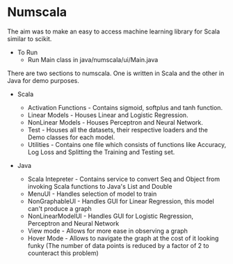 # Numscala
The aim was to make an easy to access machine learning library for Scala similar to scikit.

- To Run
  - Run Main class in java/numscala/ui/Main.java
  
There are two sections to numscala. One is written in Scala and the other in Java for demo purposes.

- Scala
  - Activation Functions - Contains sigmoid, softplus and tanh function.
  - Linear Models - Houses Linear and Logistic Regression.
  - NonLinear Models - Houses Perceptron and Neural Network.
  - Test - Houses all the datasets, their respective loaders and the Demo classes for each model.
  - Utilities - Contains one file which consists of functions like Accuracy, Log Loss and Splitting the Training and Testing set. 
  
- Java
  - Scala Intepreter - Contains service to convert Seq<Object> and Object from invoking Scala functions to Java's List<Double> and Double
  - MenuUI - Handles selection of model to train
  - NonGraphableUI - Handles GUI for Linear Regression, this model can't produce a graph
  - NonLinearModelUI - Handles GUI for Logistic Regression, Perceptron and Neural Network
  - View mode - Allows for more ease in observing a graph
  - Hover Mode - Allows to navigate the graph at the cost of it looking funky (The number of data points is reduced by a factor of 2 to counteract this problem)
